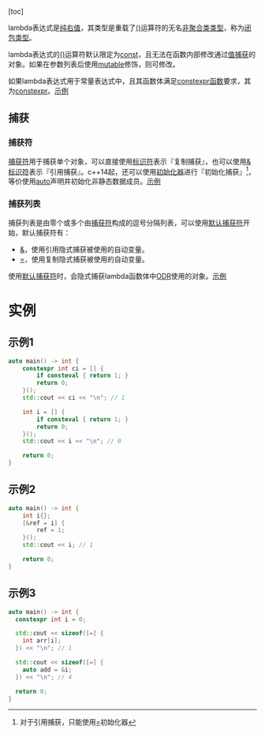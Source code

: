 [toc]

lambda表达式是[纯右值]()，其类型是重载了[()]()运算符的无名[非聚合类类型]()，称为[闭包类型]()。

lambda表达式的[()]()运算符默认限定为[const]()，且无法在函数内部修改通过[值捕获]()的对象。如果在参数列表后使用[mutable]()修饰，则可修改。

如果lambda表达式用于常量表达式中，且其函数体满足[constexpr函数]()要求，其为[constexpr]()。[示例](#示例1)

## 捕获

### 捕获符

[捕获符]()用于捕获单个对象，可以直接使用[标识符]()表示『复制捕获』，也可以使用[&标识符]()表示『引用捕获』。c++14起，还可以使用[初始化器]()进行『初始化捕获』[^2]，等价使用[auto]()声明并初始化非静态数据成员。[示例](#示例2)

### 捕获列表

捕获列表是由零个或多个由[捕获符]()构成的逗号分隔列表，可以使用[默认捕获符]()开始，默认捕获符有：

* [&]()，使用引用隐式捕获被使用的自动变量。
* [=]()，使用复制隐式捕获被使用的自动变量。

使用[默认捕获符]()时，会隐式捕获lambda函数体中[ODR]()使用的对象。[示例](示例3)





# 实例

## 示例1

```cpp
auto main() -> int {
    constexpr int ci = [] {
        if consteval { return 1; }
        return 0;
    }();
    std::cout << ci << "\n"; // 1

    int i = [] {
        if consteval { return 1; }
        return 0;
    }();
    std::cout << i << "\n"; // 0

    return 0;
}
```

## 示例2

```cpp
auto main() -> int {
    int i{};
    [&ref = i] {
        ref = 1;
    }();
    std::cout << i; // 1

    return 0;
}
```

## 示例3

```cpp
auto main() -> int {
  constexpr int i = 0;

  std::cout << sizeof([=] {
    int arr[i];
  }) << "\n"; // 1

  std::cout << sizeof([=] {
    auto add = &i;
  }) << "\n"; // 4

  return 0;
}
```







[^1]:c++20开始，使用[=]()捕获时，不会自动捕获[this]()对象
[^2]:对于引用捕获，只能使用[=]()初始化器